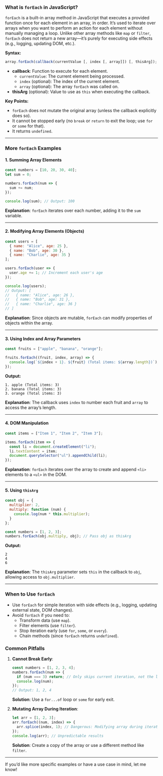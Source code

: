 ### What is `forEach` in JavaScript?

`forEach` is a built-in array method in JavaScript that executes a provided function once for each element in an array, in order. It’s used to iterate over arrays when you want to perform an action for each element without manually managing a loop. Unlike other array methods like `map` or `filter`, `forEach` does not return a new array—it’s purely for executing side effects (e.g., logging, updating DOM, etc.).

**Syntax:**
```javascript
array.forEach(callback(currentValue [, index [, array]]) [, thisArg]);
```

- **callback**: Function to execute for each element.
  - `currentValue`: The current element being processed.
  - `index` (optional): The index of the current element.
  - `array` (optional): The array `forEach` was called on.
- **thisArg** (optional): Value to use as `this` when executing the callback.

**Key Points:**
- `forEach` does not mutate the original array (unless the callback explicitly does so).
- It cannot be stopped early (no `break` or `return` to exit the loop; use `for` or `some` for that).
- It returns `undefined`.

---

### More `forEach` Examples

#### 1. Summing Array Elements
```javascript
const numbers = [10, 20, 30, 40];
let sum = 0;

numbers.forEach(num => {
  sum += num;
});

console.log(sum); // Output: 100
```
**Explanation**: `forEach` iterates over each number, adding it to the `sum` variable.

---

#### 2. Modifying Array Elements (Objects)
```javascript
const users = [
  { name: "Alice", age: 25 },
  { name: "Bob", age: 30 },
  { name: "Charlie", age: 35 }
];

users.forEach(user => {
  user.age += 1; // Increment each user's age
});

console.log(users);
// Output: [
//   { name: "Alice", age: 26 },
//   { name: "Bob", age: 31 },
//   { name: "Charlie", age: 36 }
// ]
```
**Explanation**: Since objects are mutable, `forEach` can modify properties of objects within the array.

---

#### 3. Using Index and Array Parameters
```javascript
const fruits = ["apple", "banana", "orange"];

fruits.forEach((fruit, index, array) => {
  console.log(`${index + 1}. ${fruit} (Total items: ${array.length})`);
});
```
**Output:**
```
1. apple (Total items: 3)
2. banana (Total items: 3)
3. orange (Total items: 3)
```
**Explanation**: The callback uses `index` to number each fruit and `array` to access the array’s length.

---

#### 4. DOM Manipulation
```javascript
const items = ["Item 1", "Item 2", "Item 3"];

items.forEach(item => {
  const li = document.createElement("li");
  li.textContent = item;
  document.querySelector("ul").appendChild(li);
});
```
**Explanation**: `forEach` iterates over the array to create and append `<li>` elements to a `<ul>` in the DOM.

---

#### 5. Using `thisArg`
```javascript
const obj = {
  multiplier: 2,
  multiply: function (num) {
    console.log(num * this.multiplier);
  }
};

const numbers = [1, 2, 3];
numbers.forEach(obj.multiply, obj); // Pass obj as thisArg
```
**Output:**
```
2
4
6
```
**Explanation**: The `thisArg` parameter sets `this` in the callback to `obj`, allowing access to `obj.multiplier`.

---

### When to Use `forEach`
- Use `forEach` for simple iteration with side effects (e.g., logging, updating external state, DOM changes).
- Avoid `forEach` if you need to:
  - Transform data (use `map`).
  - Filter elements (use `filter`).
  - Stop iteration early (use `for`, `some`, or `every`).
  - Chain methods (since `forEach` returns `undefined`).

### Common Pitfalls
1. **Cannot Break Early**:
   ```javascript
   const numbers = [1, 2, 3, 4];
   numbers.forEach(num => {
     if (num === 3) return; // Only skips current iteration, not the loop
     console.log(num);
   });
   // Output: 1, 2, 4
   ```
   **Solution**: Use a `for...of` loop or `some` for early exit.

2. **Mutating Array During Iteration**:
   ```javascript
   let arr = [1, 2, 3];
   arr.forEach((num, index) => {
     arr.splice(index, 1); // Dangerous: Modifying array during iteration
   });
   console.log(arr); // Unpredictable results
   ```
   **Solution**: Create a copy of the array or use a different method like `filter`.

---

If you’d like more specific examples or have a use case in mind, let me know!